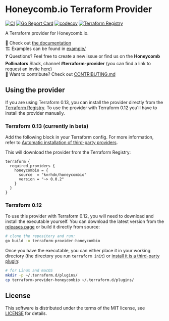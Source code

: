 # Honeycomb.io Terraform Provider

[![CI](https://github.com/kvrhdn/terraform-provider-honeycombio/workflows/CI/badge.svg)](https://github.com/kvrhdn/terraform-provider-honeycombio/actions)
[![Go Report Card](https://goreportcard.com/badge/github.com/kvrhdn/terraform-provider-honeycombio)](https://goreportcard.com/report/github.com/kvrhdn/terraform-provider-honeycombio)
[![codecov](https://codecov.io/gh/kvrhdn/terraform-provider-honeycombio/branch/main/graph/badge.svg)](https://codecov.io/gh/kvrhdn/terraform-provider-honeycombio)
[![Terraform Registry](https://img.shields.io/github/v/release/kvrhdn/terraform-provider-honeycombio?color=5e4fe3&label=Terraform%20Registry&logo=terraform&sort=semver)](https://registry.terraform.io/providers/kvrhdn/honeycombio/latest)

A Terraform provider for Honeycomb.io.

📄 Check out [the documentation](https://registry.terraform.io/providers/kvrhdn/honeycombio/latest/docs)  
🏗️ Examples can be found in [example/](example/)  
❓ Questions? Feel free to create a new issue or find us on the **Honeycomb Pollinators** Slack, channel **#terraform-provider** (you can find a link to request an invite [here](https://www.honeycomb.io/blog/spread-the-love-appreciating-our-pollinators-community/))  
🔧 Want to contribute? Check out [CONTRIBUTING.md](./CONTRIBUTING.md)  

## Using the provider

If you are using Terraform 0.13, you can install the provider directly from the [Terraform Registry](https://registry.terraform.io/providers/kvrhdn/honeycombio/latest). To use the provider with Terraform 0.12 you'll have to install the provider manually.

### Terraform 0.13 (currently in beta)

Add the following block in your Terraform config. For more information, refer to [Automatic installation of third-party providers](https://github.com/hashicorp/terraform/tree/guide-v0.13-beta/provider-sources#terraform-v013-beta-automatic-installation-of-third-party-providers).

This will download the provider from the Terraform Registry:

```hcl
terraform {
  required_providers {
    honeycombio = {
      source  = "kvrhdn/honeycombio"
      version = "~> 0.0.2"
    }
  }
}
```

### Terraform 0.12

To use this provider with Terraform 0.12, you will need to download and install the executable yourself. You can download the latest version from the [releases page](https://github.com/kvrhdn/terraform-provider-honeycombio/releases) or build it directly from source:

```sh
# clone the repository and run:
go build -o terraform-provider-honeycombio
```

Once you have the executable, you can either place it in your working directory (the directory you run `terraform init`) or [install it is a third-party plugin](https://www.terraform.io/docs/configuration/providers.html#third-party-plugins):

```sh
# for Linux and macOS
mkdir -p ~/.terraform.d/plugins/
cp terraform-provider-honeycombio ~/.terraform.d/plugins/
```

## License

This software is distributed under the terms of the MIT license, see [LICENSE](./LICENSE) for details.

